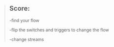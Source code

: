 
> ## Score:
>
>-find your flow
>
>-flip the switches and triggers to change the flow
>
>-change streams

